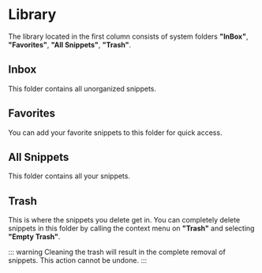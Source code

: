 # Library

The library located in the first column consists of system folders **"InBox"**, **"Favorites"**, **"All Snippets"**, **"Trash"**.

## Inbox

This folder contains all unorganized snippets.

## Favorites

You can add your favorite snippets to this folder for quick access.

## All Snippets

This folder contains all your snippets.

## Trash

This is where the snippets you delete get in. You can completely delete snippets in this folder by calling the context menu on **"Trash"** and selecting **"Empty Trash"**. 

::: warning
Cleaning the trash will result in the complete removal of snippets. This action cannot be undone. 
:::